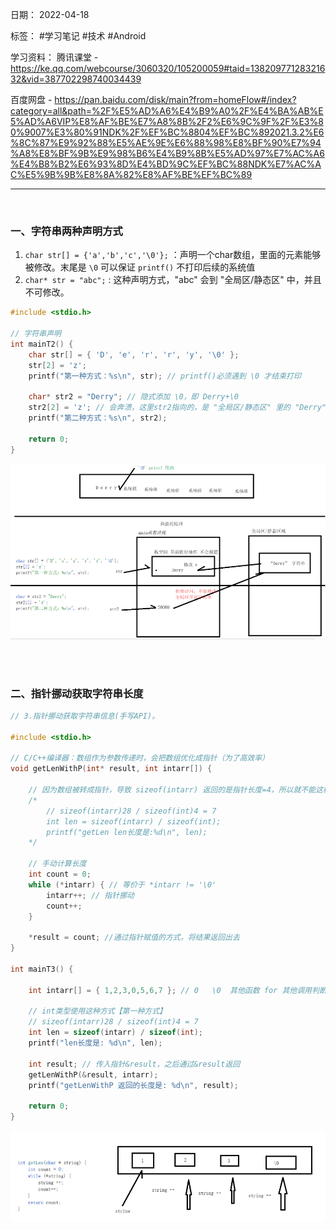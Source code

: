 日期： 2022-04-18

标签： #学习笔记 #技术 #Android 

学习资料： 
腾讯课堂 - https://ke.qq.com/webcourse/3060320/105200059#taid=13820977128321632&vid=387702298740034439

百度网盘 - https://pan.baidu.com/disk/main?from=homeFlow#/index?category=all&path=%2F%E5%AD%A6%E4%B9%A0%2F%E4%BA%AB%E5%AD%A6VIP%E8%AF%BE%E7%A8%8B%2F2%E6%9C%9F%2F%E3%80%9007%E3%80%91NDK%2F%EF%BC%8804%EF%BC%892021.3.2%E6%8C%87%E9%92%88%E5%AE%9E%E6%88%98%E8%BF%90%E7%94%A8%E8%BF%9B%E9%98%B6%E4%B9%8B%E5%AD%97%E7%AC%A6%E4%B8%B2%E6%93%8D%E4%BD%9C%EF%BC%88NDK%E7%AC%AC%E5%9B%9B%E8%8A%82%E8%AF%BE%EF%BC%89

---
<br>

### 一、字符串两种声明方式
1. `char str[] = {'a','b','c','\0'};` ：声明一个char数组，里面的元素能够被修改。末尾是 `\0` 可以保证 `printf()` 不打印后续的系统值
2. `char* str = "abc";` : 这种声明方式，"abc" 会到 "全局区/静态区" 中，并且不可修改。

```C
#include <stdio.h>

// 字符串声明
int mainT2() {
	char str[] = { 'D', 'e', 'r', 'r', 'y', '\0' };
	str[2] = 'z';
	printf("第一种方式：%s\n", str); // printf()必须遇到 \0 才结束打印

	char* str2 = "Derry"; // 隐式添加 \0，即 Derry+\0
	str2[2] = 'z'; // 会奔溃，这里str2指向的，是 "全局区/静态区" 里的 "Derry" 字符串地址，这个字符串是不允许修改的
	printf("第二种方式：%s\n", str2);

	return 0;
}
```

![600](../99附件/20220418234103.png)

<br><br>

### 二、指针挪动获取字符串长度
```C
// 3.指针挪动获取字符串信息(手写API)。

#include <stdio.h>

// C/C++编译器：数组作为参数传递时，会把数组优化成指针（为了高效率）
void getLenWithP(int* result, int intarr[]) {

	// 因为数组被转成指针，导致 sizeof(intarr) 返回的是指针长度=4，所以就不能这样方式计算字符串长度
	/*
		// sizeof(intarr)28 / sizeof(int)4 = 7
		int len = sizeof(intarr) / sizeof(int);
		printf("getLen len长度是:%d\n", len);
	*/

	// 手动计算长度
	int count = 0;
	while (*intarr) { // 等价于 *intarr != '\0'
		intarr++; // 指针挪动
		count++;
	}

	*result = count; //通过指针赋值的方式，将结果返回出去
}

int mainT3() {

	int intarr[] = { 1,2,3,0,5,6,7 }; // 0   \0  其他函数 for 其他调用判断的时候，这个有冲突 【int类型数组】

	// int类型使用这种方式【第一种方式】
	// sizeof(intarr)28 / sizeof(int)4 = 7
	int len = sizeof(intarr) / sizeof(int);
	printf("len长度是: %d\n", len);

	int result; // 传入指针&result，之后通过&result返回
	getLenWithP(&result, intarr);
	printf("getLenWithP 返回的长度是: %d\n", result);

	return 0;
}
```

![800](../99附件/20220420000422.png)
